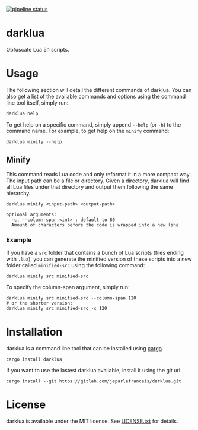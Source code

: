 [![pipeline status](https://gitlab.com/jeparlefrancais/darklua/badges/master/pipeline.svg)](https://gitlab.com/jeparlefrancais/darklua/commits/master)

# darklua

Obfuscate Lua 5.1 scripts.


# Usage

The following section will detail the different commands of darklua. You can also get a list of the available commands and options using the command line tool itself, simply run:
```
darklua help
```
To get help on a specific command, simply append `--help` (or `-h`) to the command name. For example, to get help on the `minify` command:
```
darklua minify --help
```

## Minify

This command reads Lua code and only reformat it in a more compact way. The input path can be a file or directory. Given a directory, darklua will find all Lua files under that directory and output them following the same hierarchy.

```
darklua minify <input-path> <output-path>

optional arguments:
  -c, --column-span <int> : default to 80
  Amount of characters before the code is wrapped into a new line
```

### Example

If you have a `src` folder that contains a bunch of Lua scripts (files ending with `.lua`), you can generate the minified version of these scripts into a new folder called `minified-src` using the following command:

```
darklua minify src minified-src
```

To specify the column-span argument, simply run:

```
darklua minify src minified-src --column-span 120
# or the shorter version:
darklua minify src minified-src -c 120
```


# Installation

darklua is a command line tool that can be installed using [cargo](https://doc.rust-lang.org/cargo/getting-started/installation.html).

```
cargo install darklua
```

If you want to use the lastest darklua available, install it using the git url:

```
cargo install --git https://gitlab.com/jeparlefrancais/darklua.git
```


# License

darklua is available under the MIT license. See [LICENSE.txt](LICENSE.txt) for details.

